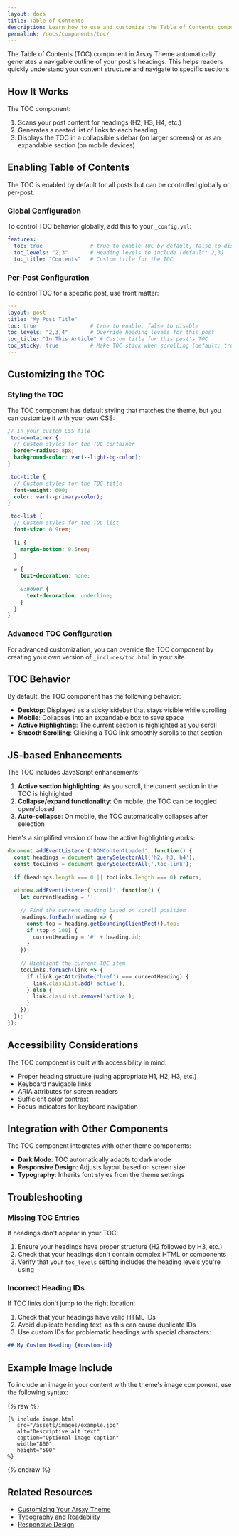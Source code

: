 ```yaml
---
layout: docs
title: Table of Contents
description: Learn how to use and customize the Table of Contents component in Arsxy Theme
permalink: /docs/components/toc/
---
```

The Table of Contents (TOC) component in Arsxy Theme automatically generates a navigable outline of your post's headings. This helps readers quickly understand your content structure and navigate to specific sections.

## How It Works

The TOC component:

1. Scans your post content for headings (H2, H3, H4, etc.)
2. Generates a nested list of links to each heading
3. Displays the TOC in a collapsible sidebar (on larger screens) or as an expandable section (on mobile devices)

## Enabling Table of Contents

The TOC is enabled by default for all posts but can be controlled globally or per-post.

### Global Configuration

To control TOC behavior globally, add this to your `_config.yml`:

```yaml
features:
  toc: true               # true to enable TOC by default, false to disable
  toc_levels: "2,3"       # Heading levels to include (default: 2,3)
  toc_title: "Contents"   # Custom title for the TOC
```

### Per-Post Configuration

To control TOC for a specific post, use front matter:

```yaml
---
layout: post
title: "My Post Title"
toc: true                 # true to enable, false to disable
toc_levels: "2,3,4"       # Override heading levels for this post
toc_title: "In This Article" # Custom title for this post's TOC
toc_sticky: true          # Make TOC stick when scrolling (default: true)
---
```

## Customizing the TOC

### Styling the TOC

The TOC component has default styling that matches the theme, but you can customize it with your own CSS:

```scss
// In your custom CSS file
.toc-container {
  // Custom styles for the TOC container
  border-radius: 8px;
  background-color: var(--light-bg-color);
}

.toc-title {
  // Custom styles for the TOC title
  font-weight: 600;
  color: var(--primary-color);
}

.toc-list {
  // Custom styles for the TOC list
  font-size: 0.9rem;
  
  li {
    margin-bottom: 0.5rem;
  }
  
  a {
    text-decoration: none;
    
    &:hover {
      text-decoration: underline;
    }
  }
}
```

### Advanced TOC Configuration

For advanced customization, you can override the TOC component by creating your own version of `_includes/toc.html` in your site.

## TOC Behavior

By default, the TOC component has the following behavior:

- **Desktop**: Displayed as a sticky sidebar that stays visible while scrolling
- **Mobile**: Collapses into an expandable box to save space
- **Active Highlighting**: The current section is highlighted as you scroll
- **Smooth Scrolling**: Clicking a TOC link smoothly scrolls to that section

## JS-based Enhancements

The TOC includes JavaScript enhancements:

1. **Active section highlighting**: As you scroll, the current section in the TOC is highlighted
2. **Collapse/expand functionality**: On mobile, the TOC can be toggled open/closed
3. **Auto-collapse**: On mobile, the TOC automatically collapses after selection

Here's a simplified version of how the active highlighting works:

```javascript
document.addEventListener('DOMContentLoaded', function() {
  const headings = document.querySelectorAll('h2, h3, h4');
  const tocLinks = document.querySelectorAll('.toc-link');
  
  if (headings.length === 0 || tocLinks.length === 0) return;
  
  window.addEventListener('scroll', function() {
    let currentHeading = '';
    
    // Find the current heading based on scroll position
    headings.forEach(heading => {
      const top = heading.getBoundingClientRect().top;
      if (top < 100) {
        currentHeading = '#' + heading.id;
      }
    });
    
    // Highlight the current TOC item
    tocLinks.forEach(link => {
      if (link.getAttribute('href') === currentHeading) {
        link.classList.add('active');
      } else {
        link.classList.remove('active');
      }
    });
  });
});
```

## Accessibility Considerations

The TOC component is built with accessibility in mind:

- Proper heading structure (using appropriate H1, H2, H3, etc.)
- Keyboard navigable links 
- ARIA attributes for screen readers
- Sufficient color contrast
- Focus indicators for keyboard navigation

## Integration with Other Components

The TOC component integrates with other theme components:

- **Dark Mode**: TOC automatically adapts to dark mode
- **Responsive Design**: Adjusts layout based on screen size
- **Typography**: Inherits font styles from the theme settings

## Troubleshooting

### Missing TOC Entries

If headings don't appear in your TOC:

1. Ensure your headings have proper structure (H2 followed by H3, etc.)
2. Check that your headings don't contain complex HTML or components
3. Verify that your `toc_levels` setting includes the heading levels you're using

### Incorrect Heading IDs

If TOC links don't jump to the right location:

1. Check that your headings have valid HTML IDs
2. Avoid duplicate heading text, as this can cause duplicate IDs
3. Use custom IDs for problematic headings with special characters:

```markdown
## My Custom Heading {#custom-id}
```

## Example Image Include

To include an image in your content with the theme's image component, use the following syntax:

{% raw %}
```liquid
{% include image.html 
   src="/assets/images/example.jpg" 
   alt="Descriptive alt text" 
   caption="Optional image caption" 
   width="800" 
   height="500" 
%}
```
{% endraw %}

## Related Resources

- [Customizing Your Arsxy Theme](/docs/customization/)
- [Typography and Readability](/docs/typography/)
- [Responsive Design](/docs/responsive-design/)